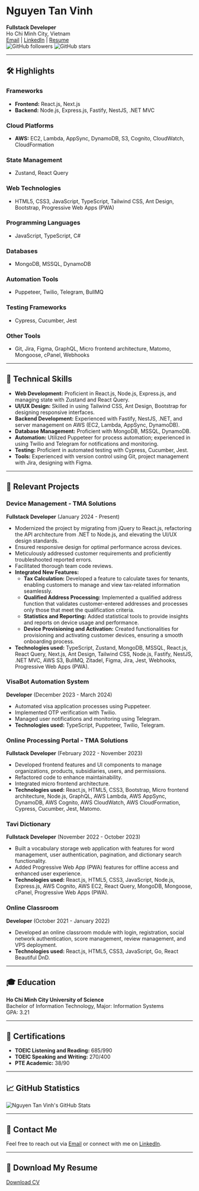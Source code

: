# Nguyen Tan Vinh

**Fullstack Developer**  
Ho Chi Minh City, Vietnam  
[Email](mailto:nguyentanvinh2911@gmail.com) | [LinkedIn](https://www.linkedin.com/in/ntvinh2911/) | [Resume](https://drive.google.com/file/d/1sTif02tbI71QKEaTvrcZaSNXKHp0FwsO/view?usp=sharing)  
![GitHub followers](https://img.shields.io/github/followers/nguyentanvinh7a?label=Followers&style=social) ![GitHub stars](https://img.shields.io/github/stars/nguyentanvinh7a?label=Stars&style=social)

---

## 🛠️ Highlights

### **Frameworks**
- **Frontend:** React.js, Next.js
- **Backend:** Node.js, Express.js, Fastify, NestJS, .NET MVC

### **Cloud Platforms**
- **AWS:** EC2, Lambda, AppSync, DynamoDB, S3, Cognito, CloudWatch, CloudFormation

### **State Management**
- Zustand, React Query

### **Web Technologies**
- HTML5, CSS3, JavaScript, TypeScript, Tailwind CSS, Ant Design, Bootstrap, Progressive Web Apps (PWA)

### **Programming Languages**
- JavaScript, TypeScript, C#

### **Databases**
- MongoDB, MSSQL, DynamoDB

### **Automation Tools**
- Puppeteer, Twilio, Telegram, BullMQ

### **Testing Frameworks**
- Cypress, Cucumber, Jest

### **Other Tools**
- Git, Jira, Figma, GraphQL, Micro frontend architecture, Matomo, Mongoose, cPanel, Webhooks

---

## 💼 Technical Skills

- **Web Development:** Proficient in React.js, Node.js, Express.js, and managing state with Zustand and React Query.
- **UI/UX Design:** Skilled in using Tailwind CSS, Ant Design, Bootstrap for designing responsive interfaces.
- **Backend Development:** Experienced with Fastify, NestJS, .NET, and server management on AWS (EC2, Lambda, AppSync, DynamoDB).
- **Database Management:** Proficient with MongoDB, MSSQL, DynamoDB.
- **Automation:** Utilized Puppeteer for process automation; experienced in using Twilio and Telegram for notifications and monitoring.
- **Testing:** Proficient in automated testing with Cypress, Cucumber, Jest.
- **Tools:** Experienced with version control using Git, project management with Jira, designing with Figma.

---

## 📂 Relevant Projects

### Device Management - TMA Solutions
**Fullstack Developer** (January 2024 - Present)
- Modernized the project by migrating from jQuery to React.js, refactoring the API architecture from .NET to Node.js, and elevating the UI/UX design standards.
- Ensured responsive design for optimal performance across devices.
- Meticulously addressed customer requirements and proficiently troubleshooted reported errors.
- Facilitated thorough team code reviews.
- **Integrated New Features:**
  - **Tax Calculation:** Developed a feature to calculate taxes for tenants, enabling customers to manage and view tax-related information seamlessly.
  - **Qualified Address Processing:** Implemented a qualified address function that validates customer-entered addresses and processes only those that meet the qualification criteria.
  - **Statistics and Reporting:** Added statistical tools to provide insights and reports on device usage and performance.
  - **Device Provisioning and Activation:** Created functionalities for provisioning and activating customer devices, ensuring a smooth onboarding process.
- **Technologies used:** TypeScript, Zustand, MongoDB, MSSQL, React.js, React Query, Next.js, Ant Design, Tailwind CSS, Node.js, Fastify, NestJS, .NET MVC, AWS S3, BullMQ, Zitadel, Figma, Jira, Jest, Webhooks, Progressive Web Apps (PWA).

### VisaBot Automation System
**Developer** (December 2023 - March 2024)
- Automated visa application processes using Puppeteer.
- Implemented OTP verification with Twilio.
- Managed user notifications and monitoring using Telegram.
- **Technologies used:** TypeScript, Puppeteer, Twilio, Telegram.

### Online Processing Portal - TMA Solutions
**Fullstack Developer** (February 2022 - November 2023)
- Developed frontend features and UI components to manage organizations, products, subsidiaries, users, and permissions.
- Refactored code to enhance maintainability.
- Integrated micro frontend architecture.
- **Technologies used:** React.js, HTML5, CSS3, Bootstrap, Micro frontend architecture, Node.js, GraphQL, AWS Lambda, AWS AppSync, DynamoDB, AWS Cognito, AWS CloudWatch, AWS CloudFormation, Cypress, Cucumber, Jest, Matomo.

### Tavi Dictionary
**Fullstack Developer** (November 2022 - October 2023)
- Built a vocabulary storage web application with features for word management, user authentication, pagination, and dictionary search functionality.
- Added Progressive Web App (PWA) features for offline access and enhanced user experience.
- **Technologies used:** React.js, HTML5, CSS3, JavaScript, Node.js, Express.js, AWS Cognito, AWS EC2, React Query, MongoDB, Mongoose, cPanel, Progressive Web Apps (PWA).

### Online Classroom
**Developer** (October 2021 - January 2022)
- Developed an online classroom module with login, registration, social network authentication, score management, review management, and VPS deployment.
- **Technologies used:** React.js, HTML5, CSS3, JavaScript, Go, React Beautiful DnD.

---

## 🎓 Education

**Ho Chi Minh City University of Science**  
Bachelor of Information Technology, Major: Information Systems  
GPA: 3.21

---

## 📜 Certifications

- **TOEIC Listening and Reading:** 685/990
- **TOEIC Speaking and Writing:** 270/400
- **PTE Academic:** 38/90

---

## 📈 GitHub Statistics

![Nguyen Tan Vinh's GitHub Stats](https://github-readme-stats.vercel.app/api?username=nguyentanvinh7a&show_icons=true&theme=radical)

---

## 📧 Contact Me

Feel free to reach out via [Email](mailto:nguyentanvinh2911@gmail.com) or connect with me on [LinkedIn](https://www.linkedin.com/in/ntvinh2911/).

---

## 📄 Download My Resume

[Download CV](https://drive.google.com/file/d/1sTif02tbI71QKEaTvrcZaSNXKHp0FwsO/view?usp=sharing)

